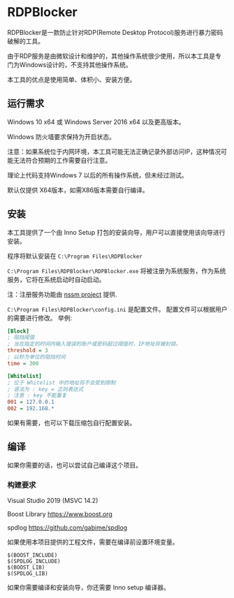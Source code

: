 # RDPBlocker

RDPBlocker是一款防止针对RDP(Remote Desktop Protocol)服务进行暴力密码破解的工具。

由于RDP服务是由微软设计和维护的，其他操作系统很少使用，所以本工具是专门为Windows设计的，不支持其他操作系统。

本工具的优点是使用简单、体积小、安装方便。

## 运行需求
Windows 10 x64 或 Windows Server 2016 x64 以及更高版本。

Windows 防火墙要求保持为开启状态。

注意：如果系统位于内网环境，本工具可能无法正确记录外部访问IP，这种情况可能无法符合预期的工作需要自行注意。

理论上代码支持Windows 7 以后的所有操作系统，但未经过测试。

默认仅提供 X64版本，如需X86版本需要自行编译。

## 安装
本工具提供了一个由 Inno Setup 打包的安装向导，用户可以直接使用该向导进行安装。

程序将默认安装在 ```C:\Program Files\RDPBlocker```

```C:\Program Files\RDPBlocker\RDPBlocker.exe``` 将被注册为系统服务，作为系统服务，它将在系统启动时自动启动。

注：注册服务功能由 [nssm project](https://nssm.cc/) 提供.

```C:\Program Files\RDPBlocker\config.ini```  是配置文件。
配置文件可以根据用户的需要进行修改。
举例:

```ini
[Block]
; 阻挡阈值
; 当在指定的时间内输入错误的账户或密码超过阈值时，IP地址将被封锁。
threshold = 3
; 以秒为单位的阻挡时间
time = 300

[Whitelist]
; 位于 Whitelist 中的地址将不会受到限制
; 语法为 : key = 正则表达式
; 注意 : key 不能重复
001 = 127.0.0.1
002 = 192.168.*
```

如果有需要，也可以下载压缩包自行配置安装。

## 编译
如果你需要的话，也可以尝试自己编译这个项目。

### 构建要求
Visual Studio 2019 (MSVC 14.2)

Boost Library https://www.boost.org

spdlog https://github.com/gabime/spdlog

如果使用本项目提供的工程文件，需要在编译前设置环境变量。
```
$(BOOST_INCLUDE)
$(SPDLOG_INCLUDE)
$(BOOST_LIB)
$(SPDLOG_LIB)
```

如果你需要编译和安装向导，你还需要 Inno setup 编译器。

